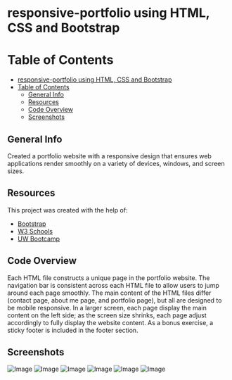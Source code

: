 # responsive-portfolio using HTML, CSS and Bootstrap
# Table of Contents

- [responsive-portfolio using HTML, CSS and Bootstrap](#responsive-portfolio-using-html-css-and-bootstrap)
- [Table of Contents](#table-of-contents)
  - [General Info](#general-info)
  - [Resources](#resources)
  - [Code Overview](#code-overview)
  - [Screenshots](#screenshots)

## General Info 
Created a portfolio website with a responsive design that ensures web applications render smoothly on a variety of devices, windows, and screen sizes. 

## Resources

This project was created with the help of:
- [Bootstrap](https://getbootstrap.com/)
- [W3 Schools](https://www.w3schools.com/)
- [UW Bootcamp](https://bootcamp.uw.edu)

## Code Overview
Each HTML file constructs a unique page in the portfolio website. The navigation bar is consistent across each HTML file to allow users to jump around each page smoothly. The main content of the HTML files differ (contact page, about me page, and portfolio page), but all are designed to be mobile responsive. In a larger screen, each page display the main content on the left side; as the screen size shrinks, each page adjust accordingly to fully display the website content. As a bonus exercise, a sticky footer is included in the footer section. 

## Screenshots
![Image](Assets/computer-contact.png)
![Image](Assets/mobile-contact.png)
![Image](Assets/computer-portfolio.png)
![Image](Assets/mobile-portfolio.png)
![Image](Assets/computer-index.png)
![Image](Assets/mobile-index.png)